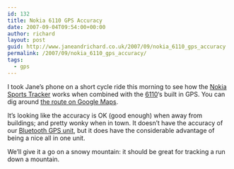 ```yaml
---
id: 132
title: Nokia 6110 GPS Accuracy
date: 2007-09-04T09:54:00+00:00
author: richard
layout: post
guid: http://www.janeandrichard.co.uk/2007/09/nokia_6110_gps_accuracy
permalink: /2007/09/nokia_6110_gps_accuracy/
tags:
  - gps
---
```

I took Jane&#8217;s phone on a short cycle ride this morning to see how the [Nokia Sports Tracker](http://research.nokia.com/research/projects/SportsTracker/index.html) works when combined with the [6110](http://www.nokia.co.uk/A4366035)&#8216;s built in GPS. You can dig around [the route on Google Maps](http://maps.google.com/?q=http://www.janeandrichard.co.uk/maps/W20070904073656.kml).

It&#8217;s looking like the accuracy is OK (good enough) when away from buildings; and pretty wonky when in town. It doesn&#8217;t have the accuracy of our [Bluetooth GPS unit](http://www.amazon.co.uk/Globalsat-BT338-x-trac-bluetooth-receiver/dp/B00092759S/richarddallaway), but it does have the considerable advantage of being a nice all in one unit.

We&#8217;ll give it a go on a snowy mountain: it should be great for tracking a run down a mountain.